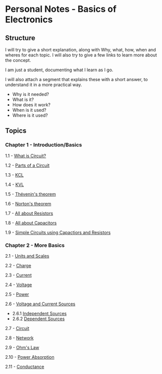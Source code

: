 # Personal Notes - Basics of Electronics 
## Structure
I will try to give a short explanation, along with Why, what, how, when and wheres for each topic. I will also try to give a few links to learn more about the concept. 

I am just a student, documenting what I learn as I go. 

I will also attach a segment that explains these with a short answer, to understand it in a more practical way.
- Why is it needed? 
- What is it?
- How does it work?
- When is it used?
- Where is it used?


## Topics
### Chapter 1 - Introduction/Basics
1.1 - [What is Circuit?](01-Basics/1.1-Circuit.md)

1.2 - [Parts of a Circuit](01-Basics/1.2-Parts.md)

1.3 - [KCL](01-Basics/1.3-KCL.md)

1.4 - [KVL](01-Basics/1.4-KVL.md)

1.5 - [Thévenin's theorem](01-Basics/1.5-thevenin.md)

1.6 - [Norton's theorem](01-Basics/1.6-norton.md)

1.7 - [All about Resistors](01-Basics/1.7-resistors.md)

1.8 - [All about Capacitors](01-Basics/1.8-capacitors.md)

1.9 - [Simple Circuits using Capactiors and Resistors](01-Basics/1.9-simple.md)


### Chapter 2 - More Basics
2.1 - [Units and Scales](02-Basics/2.1-units.md)

2.2 - [Charge](02-Basics/2.2-charge.md)

2.3 - [Current](02-Basics/2.3-current.md)

2.4 - [Voltage](02-Basics/2.4-voltage.md)

2.5 - [Power](02-Basics/2.5-power.md)

2.6 - [Voltage and Current Sources](02-Basics/2.6-sources.md)
- 2.6.1 [Independent Sources](02-Basics/2.6-sources.md#Independent_Sources)
- 2.6.2 [Dependent Sources](02-Basics/2.6-sources.md#Dependent_Sources)

2.7 - [Circuit](02-Basics/2.7-circuits.md)

2.8 - [Network](02-Basics/2.8-network.md)

2.9 - [Ohm's Law](02-Basics/2.9-ohmslaw.md)

2.10 - [Power Absorption](02-Basics/2.10-absorption.md)

2.11 - [Conductance](02-Basics/2.11-conduct.md)

